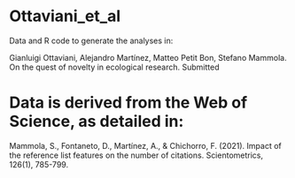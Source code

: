 # Ottaviani_et_al

Data and R code to generate the analyses in:

Gianluigi Ottaviani, Alejandro Martínez, Matteo Petit Bon, Stefano Mammola. On the quest of novelty in ecological research. Submitted

# Data is derived from the Web of Science, as detailed in:

Mammola, S., Fontaneto, D., Martínez, A., & Chichorro, F. (2021). Impact of the reference list features on the number of citations. Scientometrics, 126(1), 785-799.
